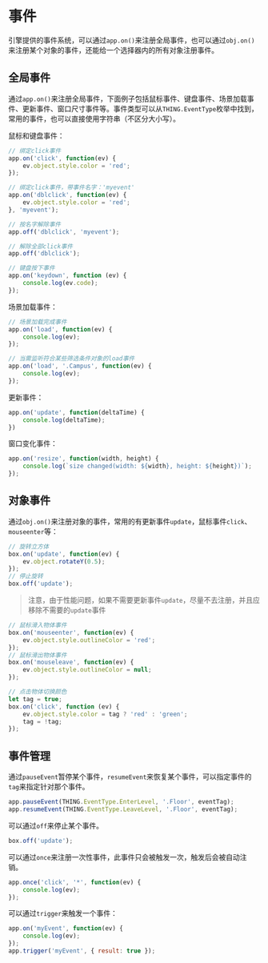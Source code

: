 # 事件

引擎提供的事件系统，可以通过`app.on()`来注册全局事件，也可以通过`obj.on()`来注册某个对象的事件，还能给一个选择器内的所有对象注册事件。


## 全局事件
通过`app.on()`来注册全局事件，下面例子包括鼠标事件、键盘事件、场景加载事件、更新事件、窗口尺寸事件等。事件类型可以从`THING.EventType`枚举中找到，常用的事件，也可以直接使用字符串（不区分大小写）。

鼠标和键盘事件：
```javascript
// 绑定click事件
app.on('click', function(ev) {
    ev.object.style.color = 'red';
});

// 绑定click事件，带事件名字：'myevent'
app.on('dblclick', function(ev) {
    ev.object.style.color = 'red';
}, 'myevent');

// 按名字解除事件
app.off('dblclick', 'myevent');

// 解除全部click事件
app.off('dblclick');

// 键盘按下事件
app.on('keydown', function (ev) {
    console.log(ev.code);
});
```

场景加载事件：
```javascript
// 场景加载完成事件
app.on('load', function(ev) {
    console.log(ev);
});

// 当需监听符合某些筛选条件对象的load事件
app.on('load', '.Campus', function(ev) {
    console.log(ev);
});
```

更新事件：
```javascript
app.on('update', function(deltaTime) {
    console.log(deltaTime);
})
```

窗口变化事件：
```javascript
app.on('resize', function(width, height) {
    console.log(`size changed(width: ${width}, height: ${height})`);
});
```

## 对象事件
通过`obj.on()`来注册对象的事件，常用的有更新事件`update`，鼠标事件`click`、`mouseenter`等：

```javascript
// 旋转立方体
box.on('update', function(ev) {
    ev.object.rotateY(0.5);
});
// 停止旋转
box.off('update');
```
> 注意，由于性能问题，如果不需要更新事件`update`，尽量不去注册，并且应移除不需要的`update`事件

```javascript
// 鼠标滑入物体事件
box.on('mouseenter', function(ev) {
    ev.object.style.outlineColor = 'red';
});
// 鼠标滑出物体事件
box.on('mouseleave', function(ev) {
    ev.object.style.outlineColor = null;
});

// 点击物体切换颜色
let tag = true;
box.on('click', function (ev) {
    ev.object.style.color = tag ? 'red' : 'green';
    tag = !tag;
});
```

## 事件管理
通过`pauseEvent`暂停某个事件，`resumeEvent`来恢复某个事件，可以指定事件的`tag`来指定针对那个事件。
```javascript
app.pauseEvent(THING.EventType.EnterLevel, '.Floor', eventTag);
app.resumeEvent(THING.EventType.LeaveLevel, '.Floor', eventTag);
```

可以通过`off`来停止某个事件。
```javascript
box.off('update');
```

可以通过`once`来注册一次性事件，此事件只会被触发一次，触发后会被自动注销。
```javascript
app.once('click', '*', function(ev) {
    console.log(ev);
});
```

可以通过`trigger`来触发一个事件：
```javascript
app.on('myEvent', function(ev) {
    console.log(ev);
});
app.trigger('myEvent', { result: true });
```


